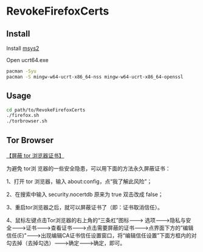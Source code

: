 # RevokeFirefoxCerts

## Install

Install [msys2](https://www.msys2.org/)

Open ucrt64.exe

```bash
pacman -Syu
pacman -S mingw-w64-ucrt-x86_64-nss mingw-w64-ucrt-x86_64-openssl
```
## Usage

```bash
cd path/to/RevokeFirefoxCerts
./firefox.sh
./torbrowser.sh
```
## Tor Browser

[【屏蔽 tor 浏览器证书】](https://t.me/s/tg_InternetSecurity/711?q=%23Tor)

为避免 tor浏 览器的一些安全隐患，可以用下面的方法永久屏蔽证书：

1、打开 tor 浏览器，输入 about:config，点“我了解此风险”；

2、在搜索中输入 security.nocertdb 原来为 true 双击改成 false；

3、重启tor浏览器之后，就可以屏蔽证书了（即：证书取消信任）。

4、鼠标左键点击Tor浏览器的右上角的“三条杠”图标---> 选项--->隐私与安全--->证书--->查看证书--->点击需要屏蔽的证书--->点界面下方的”编辑信任(E)"--->出现编辑CA证书信任设置窗口，将“编辑信任设置”下面方框内的对勾去掉（去掉勾选）--->确定--->确定，即可。
